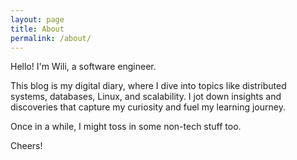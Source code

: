 ```yaml
---
layout: page
title: About
permalink: /about/
---
```


Hello! I'm Wili, a software engineer. 

This blog is my digital diary, where I dive into topics like distributed systems, databases, Linux, and scalability. I jot down insights and discoveries that capture my curiosity and fuel my learning journey.

Once in a while, I might toss in some non-tech stuff too.

Cheers!
